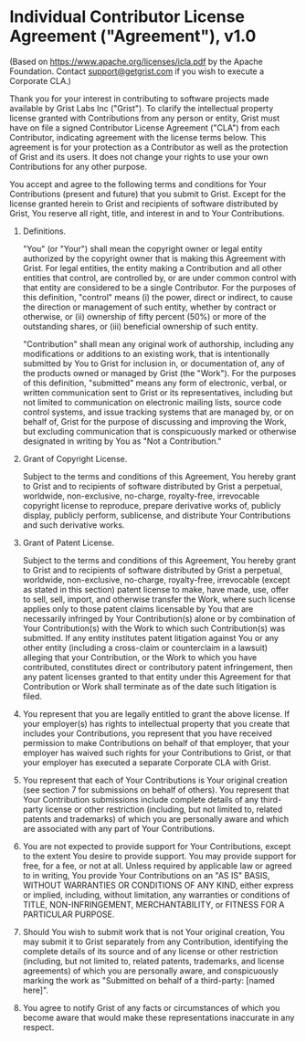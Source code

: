 # Individual Contributor License Agreement ("Agreement"), v1.0

(Based on https://www.apache.org/licenses/icla.pdf by the Apache
Foundation. Contact support@getgrist.com if you wish to execute a
Corporate CLA.)

Thank you for your interest in contributing to software projects made
available by Grist Labs Inc ("Grist"). To clarify the intellectual
property license granted with Contributions from any person or entity,
Grist must have on file a signed Contributor License Agreement ("CLA")
from each Contributor, indicating agreement with the license terms
below. This agreement is for your protection as a Contributor as well
as the protection of Grist and its users. It does not change your
rights to use your own Contributions for any other purpose.

You accept and agree to the following terms and conditions for Your
Contributions (present and future) that you submit to Grist. Except
for the license granted herein to Grist and recipients of software
distributed by Grist, You reserve all right, title, and interest in
and to Your Contributions.

1. Definitions.

   "You" (or "Your") shall mean the copyright owner or legal entity
   authorized by the copyright owner that is making this Agreement
   with Grist. For legal entities, the entity making a Contribution
   and all other entities that control, are controlled by, or are
   under common control with that entity are considered to be a single
   Contributor. For the purposes of this definition, "control" means
   (i) the power, direct or indirect, to cause the direction or
   management of such entity, whether by contract or otherwise, or
   (ii) ownership of fifty percent (50%) or more of the outstanding
   shares, or (iii) beneficial ownership of such entity.

   "Contribution" shall mean any original work of authorship,
   including any modifications or additions to an existing work, that
   is intentionally submitted by You to Grist for inclusion in, or
   documentation of, any of the products owned or managed by Grist
   (the "Work"). For the purposes of this definition, "submitted"
   means any form of electronic, verbal, or written communication sent
   to Grist or its representatives, including but not limited to
   communication on electronic mailing lists, source code control
   systems, and issue tracking systems that are managed by, or on
   behalf of, Grist for the purpose of discussing and improving the
   Work, but excluding communication that is conspicuously marked or
   otherwise designated in writing by You as "Not a Contribution."

2. Grant of Copyright License.

   Subject to the terms and conditions of this Agreement, You hereby
   grant to Grist and to recipients of software distributed by Grist a
   perpetual, worldwide, non-exclusive, no-charge, royalty-free,
   irrevocable copyright license to reproduce, prepare derivative
   works of, publicly display, publicly perform, sublicense, and
   distribute Your Contributions and such derivative works.

3. Grant of Patent License.

   Subject to the terms and conditions of this Agreement, You hereby
   grant to Grist and to recipients of software distributed by Grist a
   perpetual, worldwide, non-exclusive, no-charge, royalty-free,
   irrevocable (except as stated in this section) patent license to
   make, have made, use, offer to sell, sell, import, and otherwise
   transfer the Work, where such license applies only to those patent
   claims licensable by You that are necessarily infringed by Your
   Contribution(s) alone or by combination of Your Contribution(s)
   with the Work to which such Contribution(s) was submitted. If any
   entity institutes patent litigation against You or any other entity
   (including a cross-claim or counterclaim in a lawsuit) alleging
   that your Contribution, or the Work to which you have contributed,
   constitutes direct or contributory patent infringement, then any
   patent licenses granted to that entity under this Agreement for
   that Contribution or Work shall terminate as of the date such
   litigation is filed.

4. You represent that you are legally entitled to grant the above
   license. If your employer(s) has rights to intellectual property
   that you create that includes your Contributions, you represent
   that you have received permission to make Contributions on behalf
   of that employer, that your employer has waived such rights for
   your Contributions to Grist, or that your employer has executed a
   separate Corporate CLA with Grist.

5. You represent that each of Your Contributions is Your original
   creation (see section 7 for submissions on behalf of others). You
   represent that Your Contribution submissions include complete
   details of any third-party license or other restriction (including,
   but not limited to, related patents and trademarks) of which you
   are personally aware and which are associated with any part of Your
   Contributions.

6. You are not expected to provide support for Your Contributions,
   except to the extent You desire to provide support. You may provide
   support for free, for a fee, or not at all. Unless required by
   applicable law or agreed to in writing, You provide Your
   Contributions on an "AS IS" BASIS, WITHOUT WARRANTIES OR CONDITIONS
   OF ANY KIND, either express or implied, including, without
   limitation, any warranties or conditions of TITLE,
   NON-INFRINGEMENT, MERCHANTABILITY, or FITNESS FOR A PARTICULAR
   PURPOSE.

7. Should You wish to submit work that is not Your original creation,
   You may submit it to Grist separately from any Contribution,
   identifying the complete details of its source and of any license
   or other restriction (including, but not limited to, related
   patents, trademarks, and license agreements) of which you are
   personally aware, and conspicuously marking the work as "Submitted
   on behalf of a third-party: [named here]".

8. You agree to notify Grist of any facts or circumstances of which
   you become aware that would make these representations inaccurate
   in any respect.
